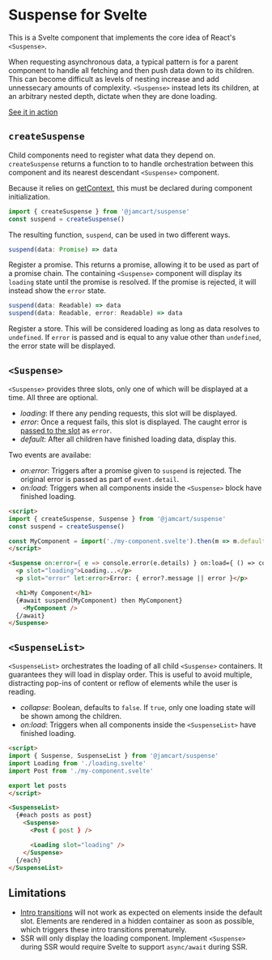 # Suspense for Svelte

This is a Svelte component that implements the core idea of React's `<Suspense>`.

When requesting asynchronous data, a typical pattern is for a parent component to handle all fetching and then push data down to its children.  This can become difficult as levels of nesting increase and add unnessecary amounts of complexity.  `<Suspense>` instead lets its children, at an arbitrary nested depth, dictate when they are done loading.

[See it in action](https://svelte.dev/repl/91183af6db654f2099806426ff3bbb4b?version=3.44.0)


## `createSuspense`

Child components need to register what data they depend on.  `createSuspense` returns a function to to handle orchestration between this component and its nearest descendant `<Suspense>` component.

Because it relies on [getContext](https://svelte.dev/docs#getContext), this must be declared during component initialization.

```js
import { createSuspense } from '@jamcart/suspense'
const suspend = createSuspense()
```

The resulting function, `suspend`, can be used in two different ways.

```js
suspend(data: Promise) => data
```

Register a promise.  This returns a promise, allowing it to be used as part of a promise chain.  The containing `<Suspense>` component will display its `loading` state until the promise is resolved.  If the promise is rejected, it will instead show the `error` state.

```js
suspend(data: Readable) => data
suspend(data: Readable, error: Readable) => data
```

Register a store.  This will be considered loading as long as data resolves to `undefined`.  If `error` is passed and is equal to any value other than `undefined`, the error state will be displayed.

## `<Suspense>`

`<Suspense>` provides three slots, only one of which will be displayed at a time.  All three are optional.

- *loading*: If there any pending requests, this slot will be displayed.
- *error*: Once a request fails, this slot is displayed.  The caught error is [passed to the slot](https://svelte.dev/docs#slot_let) as `error`.
- *default*: After all children have finished loading data, display this.

Two events are availabe:
- *on:error*: Triggers after a promise given to `suspend` is rejected.  The original error is passed as part of `event.detail`.
- *on:load*:  Triggers when all components inside the `<Suspense>` block have finished loading.

```html
<script>
import { createSuspense, Suspense } from '@jamcart/suspense'
const suspend = createSuspense()

const MyComponent = import('./my-component.svelte').then(m => m.default)
</script>

<Suspense on:error={ e => console.error(e.details) } on:load={ () => console.log("loaded") }>
  <p slot="loading">Loading...</p>
  <p slot="error" let:error>Error: { error?.message || error }</p>

  <h1>My Component</h1>
  {#await suspend(MyComponent) then MyComponent}
    <MyComponent />
  {/await}
</Suspense>
```

## `<SuspenseList>`

`<SuspenseList>` orchestrates the loading of all child `<Suspense>` containers.  It guarantees they will load in display order.  This is useful to avoid multiple, distracting pop-ins of content or reflow of elements while the user is reading.

- *collapse*: Boolean, defaults to `false`.  If `true`, only one loading state will be shown among the children.
- *on:load*:  Triggers when all components inside the `<SuspenseList>` have finished loading.

```html
<script>
import { Suspense, SuspenseList } from '@jamcart/suspense'
import Loading from './loading.svelte'
import Post from './my-component.svelte'

export let posts
</script>

<SuspenseList>
  {#each posts as post}
    <Suspense>
      <Post { post } />

      <Loading slot="loading" />
    </Suspense>
  {/each}
</SuspenseList>
```

## Limitations

* [Intro transitions](https://svelte.dev/docs#transition_fn) will not work as expected on elements inside the default slot.  Elements are rendered in a hidden container as soon as possible, which triggers these intro transitions prematurely.
* SSR will only display the loading component.  Implement `<Suspense>` during SSR would require Svelte to support `async/await` during SSR.
